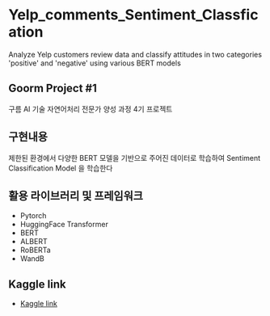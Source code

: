 # Yelp_comments_Sentiment_Classfication
Analyze Yelp customers review data and classify attitudes in two categories 'positive' and 'negative' using various BERT models

## Goorm Project #1
구름 AI 기술 자연어처리 전문가 양성 과정 4기 프로젝트

## 구현내용
제한된 환경에서 다양한 BERT 모델을 기반으로 주어진 데이터로 학습하여 Sentiment Classification Model 을 학습한다


## 활용 라이브러리 및 프레임워크
- Pytorch
- HuggingFace Transformer
- BERT
- ALBERT
- RoBERTa
- WandB

## Kaggle link
- [Kaggle link](https://www.kaggle.com/competitions/goorm-project-1-text-classification)


